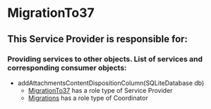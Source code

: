# MigrationTo37
## This Service Provider is responsible for:
### Providing services to other objects. List of services and corresponding consumer objects: 
* addAttachmentsContentDispositionColumn(SQLiteDatabase db)
	* [MigrationTo37](../ServiceProviders/MigrationTo37.md) has a role type of Service Provider
	* [Migrations](../Coordinators/Migrations.md) has a role type of Coordinator
